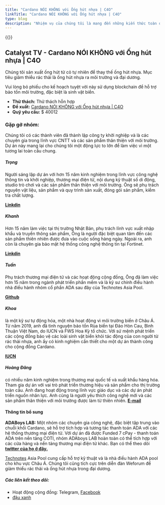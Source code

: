 ```yaml
---
title: "Cardano NÓI KHÔNG với Ống hút nhựa | C4O"
linkTitle: "Cardano NÓI KHÔNG với Ống hút nhựa | C4O"
type: blog
description: "Nhiệm vụ của chúng tôi là mang đến những kiến thức toàn diện nhất về Cardano cho cộng đồng tại Việt Nam."
---
```


{{<youtube hS1OK-i7SW8>}}

## Catalyst TV - Cardano NÓI KHÔNG với Ống hút nhựa | C4O

Chúng tôi sản xuất ống hút từ cỏ tự nhiên để thay thế ống hút nhựa. Mục tiêu giảm thiểu rác thải là ống hút nhựa ra môi trường và đại dương.

Vui lòng bỏ phiếu cho kế hoạch tuyệt vời này sử dụng blockchain để hỗ trợ bảo tồn môi trường, đặc biệt là sinh vật biển.

- **Thử thách:** Thử thách hỗn hợp
- **Đề xuất:** [Cardano NÓI KHÔNG với Ống hút nhựa | C4O](https://cardano.ideascale.com/c/idea/398112)
- **Quỹ yêu cầu:** $ 40012

### Gặp gỡ nhóm:

Chúng tôi có các thành viên đã thành lập công ty khởi nghiệp và là các chuyên gia trong lĩnh vực CNTT và các sản phẩm thân thiện với môi trường. Dự án này mang lại cho chúng tôi một động lực to lớn để làm việc vì một tương lai toàn cầu chung.

##### **Trọng**

Người sáng lập dự án với hơn 15 năm kinh nghiệm trong lĩnh vực công nghệ thông tin và khởi nghiệp, thương mại điện tử, nội dung kỹ thuật số di động, studio trò chơi và các sản phẩm thân thiện với môi trường. Ông sẽ phụ trách nguyên vật liệu, sản phẩm và quy trình sản xuất, đóng gói sản phẩm, kiểm tra chất lượng.

[**Linkdin**](https://www.linkedin.com/in/trong-nguyen-4092b568/)

##### **Khanh**

Hơn 15 năm làm việc tại thị trường Nhật Bản, phụ trách lĩnh vực xuất nhập khẩu và truyền thông sản phẩm, Ông là người đặc biệt quan tâm đến các sản phẩm thiên nhiên được đưa vào cuộc sống hàng ngày. Ngoài ra, anh còn là chuyên gia bảo mật hệ thống công nghệ thông tin tại Fortinet.

[**Linkdin**](https://www.linkedin.com/in/khanh-pham-ngoc-79541371/)

##### **Tuấn**

Phụ trách thương mại điện tử và các hoạt động cộng đồng, Ông đã làm việc hơn 15 năm trong ngành phát triển phần mềm và là kỹ sư chính điều hành nhà điều hành nhóm cổ phần ADA sau đây của Technotes Asia Pool.

[**Github**](https://github.com/CWThun)

##### **Khoa**

là một kỹ sư tự động hóa, một nhà hoạt động vì môi trường biển ở Châu Á. Từ năm 2019, anh đã tình nguyện bảo tồn Rùa biển tại Đảo Hòn Cau, Bình Thuận Việt Nam, do IUCN và FWS Hoa Kỳ tổ chức. Với sứ mệnh phát triển các cộng đồng bảo vệ các loài sinh vật biển khỏi tác động của con người từ rác thải nhựa, anh ấy có kinh nghiệm cần thiết cho một dự án thành công cho cộng đồng Cardano.

[**IUCN**](https://www.iucn.org/asia/countries/viet-nam/marine-turtle-conservation)

##### **Hoàng Đăng**

có nhiều năm kinh nghiệm trong thương mại quốc tế và xuất khẩu hàng hóa. Tham gia dự án với vai trò phát triển thương hiệu và sản phẩm cho thị trường toàn cầu. Anh đang hoạt động trong lĩnh vực giáo dục và các dự án phát triển nguồn nhân lực. Anh cũng là người yêu thích công nghệ mới và các sản phẩm thân thiện với môi trường được làm từ thiên nhiên. [**E-mail**](hoangdang2208@hoangdang2208)

#### Thông tin bổ sung

**ADABoys LAB:** Một nhóm các chuyên gia công nghệ, đặc biệt tập trung vào chuỗi khối Cardano, sẽ hỗ trợ tích hợp và tương tác thanh toán ADA với các hệ thống thương mại điện tử. Với dự án đã được Funded 7 cPay - thanh toán ADA trên nền tảng COTI, nhóm ADAboys LAB hoàn toàn có thể tích hợp với các cửa hàng và nền tảng thương mại điện tử khác. Bạn có thể theo dõi [**twitter của họ ở đây.**](https://mobile.twitter.com/boys_ada)

[Technotes](https://www.technotes.asia) Asia Pool cung cấp hỗ trợ kỹ thuật và là nhà điều hành ADA pool cho khu vực Châu Á. Chúng tôi cũng tích cực trên diễn đàn Weforum để giảm thiểu rác thải và ống hút nhựa trong đại dương.

##### Các liên kết theo dõi:

- Hoạt động cộng đồng: Telegram, [Facebook](https://www.facebook.com/naturalgrassstraws)
- [đậu xanh](www.peagreen.global)
